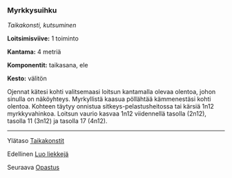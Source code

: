 ### Myrkkysuihku

*Taikakonsti, kutsuminen*

**Loitsimisviive:** 1 toiminto

**Kantama:** 4 metriä

**Komponentit:** taikasana, ele

**Kesto:** välitön

Ojennat kätesi kohti valitsemaasi loitsun kantamalla olevaa olentoa, johon sinulla on näköyhteys. Myrkyllistä kaasua pöllähtää kämmenestäsi kohti olentoa. Kohteen täytyy onnistua sitkeys-pelastusheitossa tai kärsiä 1n12 myrkkyvahinkoa. Loitsun vaurio kasvaa 1n12 viidennellä tasolla (2n12), tasolla 11 (3n12) ja tasolla 17 (4n12).

----

Ylätaso [Taikakonstit](0.piirin_taikakonstit.md)

Edellinen [Luo liekkejä](Luo_liekkejä.md)

Seuraava [Opastus](Opastus.md)